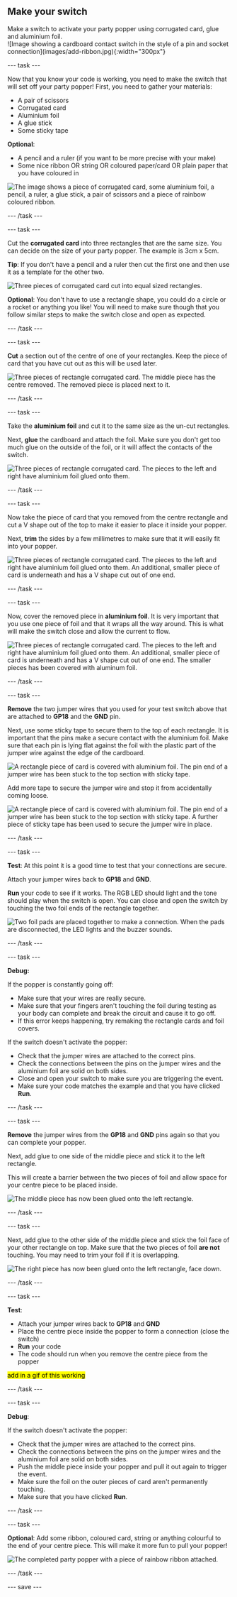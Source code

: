 ## Make your switch

<div style="display: flex; flex-wrap: wrap">
<div style="flex-basis: 200px; flex-grow: 1; margin-right: 15px;">
Make a switch to activate your party popper using corrugated card, glue and aluminium foil.
</div>
<div>
![Image showing a cardboard contact switch in the style of a pin and socket connection](images/add-ribbon.jpg){:width="300px"}
</div>
</div>


--- task ---

Now that you know your code is working, you need to make the switch that will set off your party popper! 
First, you need to gather your materials:

- A pair of scissors
- Corrugated card
- Aluminium foil
- A glue stick
- Some sticky tape

**Optional**:

- A pencil and a ruler (if you want to be more precise with your make)
- Some nice ribbon OR string OR coloured paper/card OR plain paper that you have coloured in

![The image shows a piece of corrugated card, some aluminium foil, a pencil, a ruler, a glue stick, a pair of scissors and a piece of rainbow coloured ribbon.](images/switch-gather-materials.jpeg)

--- /task ---

--- task ---

Cut the **corrugated card** into three rectangles that are the same size. You can decide on the size of your party popper. The example is 3cm x 5cm. 

**Tip**: If you don't have a pencil and a ruler then cut the first one and then use it as a template for the other two. 

![Three pieces of corrugated card cut into equal sized rectangles.](images/three-rectangles.jpg)

**Optional**: You don't have to use a rectangle shape, you could do a circle or a rocket or anything you like! You will need to make sure though that you follow similar steps to make the switch close and open as expected. 

--- /task ---

--- task ---

**Cut** a section out of the centre of one of your rectangles. Keep the piece of card that you have cut out as this will be used later. 

![Three pieces of rectangle corrugated card. The middle piece has the centre removed. The removed piece is placed next to it.](images/centre-cut.jpg)

--- /task ---

--- task ---

Take the **aluminium foil** and cut it to the same size as the un-cut rectangles. 

Next, **glue** the cardboard and attach the foil. Make sure you don't get too much glue on the outside of the foil, or it will affect the contacts of the switch. 

![Three pieces of rectangle corrugated card. The pieces to the left and right have aluminium foil glued onto them.](images/add-foil.jpg)

--- /task ---

--- task ---

Now take the piece of card that you removed from the centre rectangle and cut a V shape out of the top to make it easier to place it inside your popper.

Next, **trim** the sides by a few millimetres to make sure that it will easily fit into your popper.

![Three pieces of rectangle corrugated card. The pieces to the left and right have aluminium foil glued onto them. An additional, smaller piece of card is underneath and has a V shape cut out of one end.](images/trim-piece.jpg)

--- /task ---

--- task ---

Now, cover the removed piece in **aluminium foil**. It is very important that you use one piece of foil and that it wraps all the way around. This is what will make the switch close and allow the current to flow.

![Three pieces of rectangle corrugated card. The pieces to the left and right have aluminium foil glued onto them. An additional, smaller piece of card is underneath and has a V shape cut out of one end. The smaller pieces has been covered with aluminum foil.](images/foil-cover.gif)

--- /task ---

--- task ---

**Remove** the two jumper wires that you used for your test switch above that are attached to **GP18** and the **GND** pin. 

Next, use some sticky tape to secure them to the top of each rectangle. It is important that the pins make a secure contact with the aluminium foil. Make sure that each pin is lying flat against the foil with the plastic part of the jumper wire against the edge of the cardboard. 

![A rectangle piece of card is covered with aluminium foil. The pin end of a jumper wire has been stuck to the top section with sticky tape.](images/pin-sticky-tape-1.jpg)

Add more tape to secure the jumper wire and stop it from accidentally coming loose.

![A rectangle piece of card is covered with aluminium foil. The pin end of a jumper wire has been stuck to the top section with sticky tape. A further piece of sticky tape has been used to secure the jumper wire in place.](images/pin-sticky-tape-2.jpg)

--- /task ---

--- task ---

**Test**: At this point it is a good time to test that your connections are secure. 

Attach your jumper wires back to **GP18** and **GND**. 

**Run** your code to see if it works. The RGB LED should light and the tone should play when the switch is open. You can close and open the switch by touching the two foil ends of the rectangle together.

![Two foil pads are placed together to make a connection. When the pads are disconnected, the LED lights and the buzzer sounds.](images/foil-pad-test.gif)

--- /task ---

--- task ---

**Debug:** 

If the popper is constantly going off:
+ Make sure that your wires are really secure.
+ Make sure that your fingers aren't touching the foil during testing as your body can complete and break the circuit and cause it to go off.
+ If this error keeps happening, try remaking the rectangle cards and foil covers. 

If the switch doesn't activate the popper:
+ Check that the jumper wires are attached to the correct pins.
+ Check the connections between the pins on the jumper wires and the aluminium foil are solid on both sides.
+ Close and open your switch to make sure you are triggering the event.
+ Make sure your code matches the example and that you have clicked **Run**.

--- /task ---

--- task ---

**Remove** the jumper wires from the **GP18** and **GND** pins again so that you can complete your popper.

Next, add glue to one side of the middle piece and stick it to the left rectangle. 

This will create a barrier between the two pieces of foil and allow space for your centre piece to be placed inside. 

![The middle piece has now been glued onto the left rectangle.](images/glue-left.jpg)

--- /task ---

--- task ---

Next, add glue to the other side of the middle piece and stick the foil face of your other rectangle on top. Make sure that the two pieces of foil **are not** touching. You may need to trim your foil if it is overlapping.

![The right piece has now been glued onto the left rectangle, face down.](images/glue-right.jpg)

--- /task ---

--- task ---

**Test**: 

- Attach your jumper wires back to **GP18** and **GND**
- Place the centre piece inside the popper to form a connection (close the switch)
- **Run** your code
- The code should run when you remove the centre piece from the popper

<mark> add in a gif of this working </mark>

--- /task ---

--- task ---

**Debug**:

If the switch doesn't activate the popper:
+ Check that the jumper wires are attached to the correct pins.
+ Check the connections between the pins on the jumper wires and the aluminium foil are solid on both sides.
+ Push the middle piece inside your popper and pull it out again to trigger the event.
+ Make sure the foil on the outer pieces of card aren't permanently touching.
+ Make sure that you have clicked **Run**.

--- /task ---


--- task ---

**Optional**: Add some ribbon, coloured card, string or anything colourful to the end of your centre piece. This will make it more fun to pull your popper!

![The completed party popper with a piece of rainbow ribbon attached.](images/add-ribbon.jpg)

--- /task ---

--- save ---